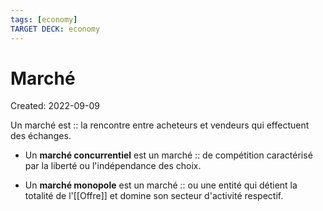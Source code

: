 ```yaml
---
tags: [economy] 
TARGET DECK: economy
---
```

# Marché
Created: 2022-09-09

Un marché est :: la rencontre entre acheteurs et vendeurs qui effectuent des échanges.
<!--SR:!2022-10-18,28,270-->

- Un **marché concurrentiel** est un marché :: de compétition caractérisé par la liberté ou l'indépendance des choix.
<!--SR:!2022-12-18,70,270-->
- Un **marché monopole** est un marché :: ou une entité qui détient la totalité de l'[[Offre]] et domine son secteur d'activité respectif.
<!--SR:!2022-11-01,30,248-->